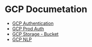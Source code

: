 # GCP Documetation
- [GCP Authentication](https://cloud.google.com/docs/authentication/)
- [GCP Prod Auth](https://cloud.google.com/docs/authentication/production)
- [GCP Storage - Bucket](https://cloud.google.com/storage/docs/reference/libraries#client-libraries-install-python)
- [GCP NLP](https://cloud.google.com/natural-language/docs/sentiment-tutorial)